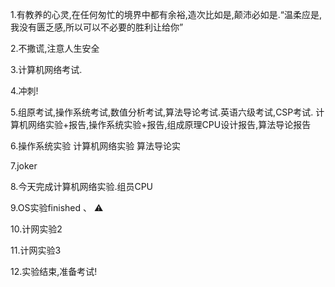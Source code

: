 1.有教养的心灵,在任何匆忙的境界中都有余裕,造次比如是,颠沛必如是.“温柔应是,我没有匮乏感,所以可以不必要的胜利让给你”

2.不撒谎,注意人生安全

3.计算机网络考试.

4.冲刺!

5.组原考试,操作系统考试,数值分析考试,算法导论考试.英语六级考试,CSP考试.
计算机网络实验+报告,操作系统实验+报告,组成原理CPU设计报告,算法导论报告

6.操作系统实验 计算机网络实验 算法导论实

7.joker

8.今天完成计算机网络实验.组员CPU

9.OS实验finished 、 ⚠️

10.计网实验2

11.计网实验3

12.实验结束,准备考试!
